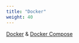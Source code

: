 ```yaml
---
title: "Docker"
weight: 40
---
```


[Docker](https://docs.docker.com/) & [Docker Compose](https://docs.docker.com/compose/)

